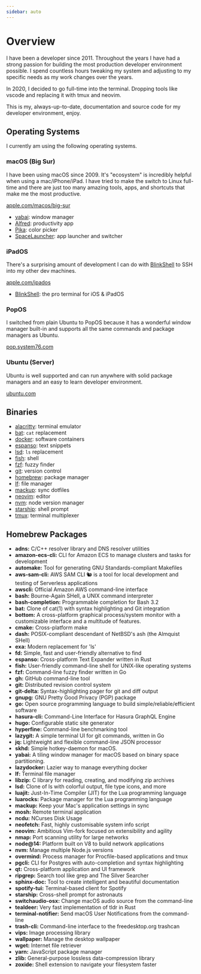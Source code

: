 ```yaml
---
sidebar: auto
---
```


# Overview

I have been a developer since 2011. Throughout the years I have had a strong passion for building the most production developer environment possible. I spend countless hours tweaking my system and adjusting to my specific needs as my work changes over the years.

In 2020, I decided to go full-time into the terminal. Dropping tools like vscode and replacing it with tmux and neovim.

This is my, always-up-to-date, documentation and source code for my developer environment, enjoy.

## Operating Systems

I currently am using the following operating systems.

### macOS (Big Sur)

I have been using macOS since 2009. It's "ecosystem" is incredibly helpful when using a mac/iPhone/iPad. I have tried to make the switch to Linux full-time and there are just too many amazing tools, apps, and shortcuts that make me the most productive.
 
[apple.com/macos/big-sur](https://www.apple.com/macos/big-sur/)

- [yabai](/yabai): window manager
- [Alfred](/alfred): productivity app
- [Pika](/pika): color picker
- [SpaceLauncher](/spacelauncher): app launcher and switcher

### iPadOS

There's a surprising amount of development I can do with [BlinkShell](https://blink.sh) to SSH into my other dev machines.

[apple.com/ipados](https://www.apple.com/ipados/ipados-14/)

- [BlinkShell](https://blink.sh): the pro terminal for iOS & iPadOS


### PopOS

I switched from plain Ubuntu to PopOS because it has a wonderful window manager built-in and supports all the same commands and package managers as Ubuntu.

[pop.system76.com](https://pop.system76.com) 

### Ubuntu (Server)

Ubuntu is well supported and can run anywhere with solid package managers and an easy to learn developer environment.

[ubuntu.com](https://ubuntu.com/download/server)


## Binaries

- [alacritty](/alacritty): terminal emulator
- [bat](/cat): `cat` replacement
- [docker](/docker): software containers
- [espanso](/espanso): text snippets
- [lsd](/ls): `ls` replacement
- [fish](/fish): shell
- [fzf](/fzf): fuzzy finder
- [git](/git): version control
- [homebrew](/homebrew): package manager
- [lf](/lf): file manager
- [mackup](/mackup): sync dotfiles
- [neovim](/neovim): editor
- [nvm](/nvm): node version manager
- [starship](/starship): shell prompt
- [tmux](/tmux): terminal multiplexer

## Homebrew Packages

- **adns:** C/C++ resolver library and DNS resolver utilities
- **amazon-ecs-cli:** CLI for Amazon ECS to manage clusters and tasks for development
- **automake:** Tool for generating GNU Standards-compliant Makefiles
- **aws-sam-cli:** AWS SAM CLI 🐿 is a tool for local development and testing of Serverless applications
- **awscli:** Official Amazon AWS command-line interface
- **bash:** Bourne-Again SHell, a UNIX command interpreter
- **bash-completion:** Programmable completion for Bash 3.2
- **bat:** Clone of cat(1) with syntax highlighting and Git integration
- **bottom:** A cross-platform graphical process/system monitor with a customizable interface and a multitude of features.
- **cmake:** Cross-platform make
- **dash:** POSIX-compliant descendant of NetBSD's ash (the Almquist SHell)
- **exa:** Modern replacement for 'ls'
- **fd:** Simple, fast and user-friendly alternative to find
- **espanso:** Cross-platform Text Expander written in Rust
- **fish:** User-friendly command-line shell for UNIX-like operating systems
- **fzf:** Command-line fuzzy finder written in Go
- **gh:** GitHub command-line tool
- **git:** Distributed revision control system
- **git-delta:** Syntax-highlighting pager for git and diff output
- **gnupg:** GNU Pretty Good Privacy (PGP) package
- **go:** Open source programming language to build simple/reliable/efficient software
- **hasura-cli:** Command-Line Interface for Hasura GraphQL Engine
- **hugo:** Configurable static site generator
- **hyperfine:** Command-line benchmarking tool
- **lazygit:** A simple terminal UI for git commands, written in Go
- **jq:** Lightweight and flexible command-line JSON processor
- **skhd:** Simple hotkey-daemon for macOS.
- **yabai:** A tiling window manager for macOS based on binary space partitioning.
- **lazydocker:** Lazier way to manage everything docker
- **lf:** Terminal file manager
- **libzip:** C library for reading, creating, and modifying zip archives
- **lsd:** Clone of ls with colorful output, file type icons, and more
- **luajit:** Just-In-Time Compiler (JIT) for the Lua programming language
- **luarocks:** Package manager for the Lua programming language
- **mackup:** Keep your Mac's application settings in sync
- **mosh:** Remote terminal application
- **ncdu:** NCurses Disk Usage
- **neofetch:** Fast, highly customisable system info script
- **neovim:** Ambitious Vim-fork focused on extensibility and agility
- **nmap:** Port scanning utility for large networks
- **node@14:** Platform built on V8 to build network applications
- **nvm:** Manage multiple Node.js versions
- **overmind:** Process manager for Procfile-based applications and tmux
- **pgcli:** CLI for Postgres with auto-completion and syntax highlighting
- **qt:** Cross-platform application and UI framework
- **ripgrep:** Search tool like grep and The Silver Searcher
- **sphinx-doc:** Tool to create intelligent and beautiful documentation
- **spotify-tui:** Terminal-based client for Spotify
- **starship:** Cross-shell prompt for astronauts
- **switchaudio-osx:** Change macOS audio source from the command-line
- **tealdeer:** Very fast implementation of tldr in Rust
- **terminal-notifier:** Send macOS User Notifications from the command-line
- **trash-cli:** Command-line interface to the freedesktop.org trashcan
- **vips:** Image processing library
- **wallpaper:** Manage the desktop wallpaper
- **wget:** Internet file retriever
- **yarn:** JavaScript package manager
- **zlib:** General-purpose lossless data-compression library
- **zoxide:** Shell extension to navigate your filesystem faster
